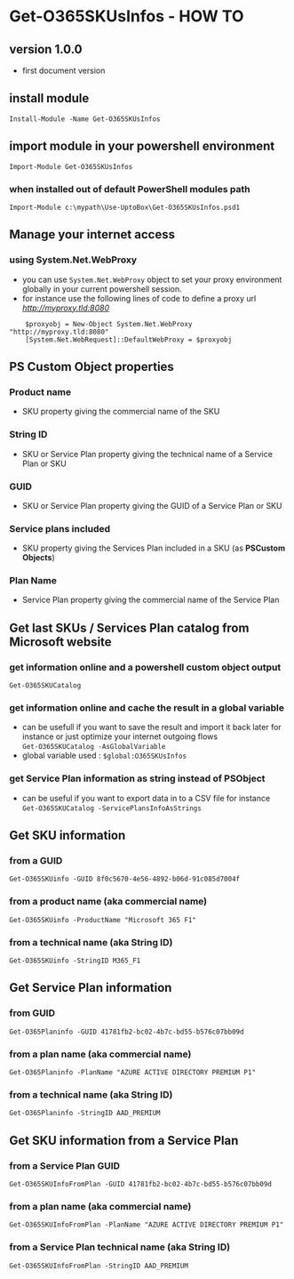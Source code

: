 # Get-O365SKUsInfos - HOW TO

## version 1.0.0
- first document version

## install module
`Install-Module -Name Get-O365SKUsInfos`

## import module in your powershell environment
`Import-Module Get-O365SKUsInfos`
### when installed out of default PowerShell modules path
`Import-Module c:\mypath\Use-UptoBox\Get-O365SKUsInfos.psd1`

## Manage your internet access
### using System.Net.WebProxy
- you can use `System.Net.WebProxy` object to set your proxy environment globally in your current powershell session.
- for instance use the following lines of code to define a proxy url *http://myproxy.tld:8080*
```
    $proxyobj = New-Object System.Net.WebProxy "http://myproxy.tld:8080"
    [System.Net.WebRequest]::DefaultWebProxy = $proxyobj

```
## PS Custom Object properties
### Product name
- SKU property giving the commercial name of the SKU
### String ID
- SKU or Service Plan property giving the technical name of a Service Plan or SKU
### GUID
- SKU or Service Plan property giving the GUID of a Service Plan or SKU
### Service plans included
- SKU property giving the Services Plan included in a SKU (as **PSCustom Objects**)
### Plan Name
- Service Plan property giving the commercial name of the Service Plan

## Get last SKUs / Services Plan catalog from Microsoft website
### get information online and a powershell custom object output
`Get-O365SKUCatalog`
### get information online and cache the result in a global variable
- can be usefull if you want to save the result and import it back later for instance or just optimize your internet outgoing flows  
`Get-O365SKUCatalog -AsGlobalVariable`  
- global variable used : `$global:O365SKUsInfos`
### get Service Plan information as string instead of PSObject
- can be useful if you want to export data in to a CSV file for instance  
`Get-O365SKUCatalog -ServicePlansInfoAsStrings`

## Get SKU information
### from a GUID
`Get-O365SKUinfo -GUID 8f0c5670-4e56-4892-b06d-91c085d7004f`
### from a product name (aka commercial name)
`Get-O365SKUinfo -ProductName "Microsoft 365 F1"`
### from a technical name (aka String ID)
`Get-O365SKUinfo -StringID M365_F1`

## Get Service Plan information
### from GUID
`Get-O365Planinfo -GUID 41781fb2-bc02-4b7c-bd55-b576c07bb09d`
### from a plan name (aka commercial name)
`Get-O365Planinfo -PlanName "AZURE ACTIVE DIRECTORY PREMIUM P1"`
### from a technical name (aka String ID)
`Get-O365Planinfo -StringID AAD_PREMIUM`

## Get SKU information from a Service Plan
### from a Service Plan GUID
`Get-O365SKUInfoFromPlan -GUID 41781fb2-bc02-4b7c-bd55-b576c07bb09d`
### from a plan name (aka commercial name)
`Get-O365SKUInfoFromPlan -PlanName "AZURE ACTIVE DIRECTORY PREMIUM P1"`
### from a Service Plan technical name (aka String ID)
`Get-O365SKUInfoFromPlan -StringID AAD_PREMIUM`
